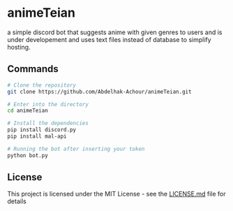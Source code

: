 # animeTeian
a simple discord bot that suggests anime with given genres to users and is under developement and uses text files instead of database to simplify hosting.

## Commands

```bash
# Clone the repository
git clone https://github.com/Abdelhak-Achour/animeTeian.git

# Enter into the directory
cd animeTeian

# Install the dependencies
pip install discord.py
pip install mal-api

# Running the bot after inserting your token
python bot.py
```

## License

This project is licensed under the MIT License - see the [LICENSE.md](LICENSE) file for details
